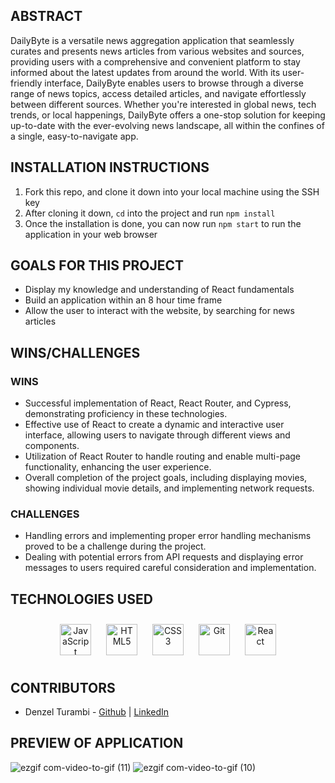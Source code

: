 ## ABSTRACT
DailyByte is a versatile news aggregation application that seamlessly curates and presents news articles from various websites and sources, providing users with a comprehensive and convenient platform to stay informed about the latest updates from around the world. With its user-friendly interface, DailyByte enables users to browse through a diverse range of news topics, access detailed articles, and navigate effortlessly between different sources. Whether you're interested in global news, tech trends, or local happenings, DailyByte offers a one-stop solution for keeping up-to-date with the ever-evolving news landscape, all within the confines of a single, easy-to-navigate app.

## INSTALLATION INSTRUCTIONS
1. Fork this repo, and clone it down into your local machine using the SSH key
2. After cloning it down, `cd` into the project and run `npm install`
3. Once the installation is done, you can now run `npm start` to run the application in your web browser

## GOALS FOR THIS PROJECT
- Display my knowledge and understanding of React fundamentals
- Build an application within an 8 hour time frame
- Allow the user to interact with the website, by searching for news articles

## WINS/CHALLENGES 
### WINS
- Successful implementation of React, React Router, and Cypress, demonstrating proficiency in these technologies.
- Effective use of React to create a dynamic and interactive user interface, allowing users to navigate through different views and components.
- Utilization of React Router to handle routing and enable multi-page functionality, enhancing the user experience.
- Overall completion of the project goals, including displaying movies, showing individual movie details, and implementing network requests.

### CHALLENGES
- Handling errors and implementing proper error handling mechanisms proved to be a challenge during the project.
- Dealing with potential errors from API requests and displaying error messages to users required careful consideration and implementation.

## TECHNOLOGIES USED 
<div align="center">  
<a href="https://www.javascript.com/" target="_blank"><img style="margin: 10px" src="https://profilinator.rishav.dev/skills-assets/javascript-original.svg" alt="JavaScript" height="50" /></a>  
<a href="https://en.wikipedia.org/wiki/HTML5" target="_blank"><img style="margin: 10px" src="https://profilinator.rishav.dev/skills-assets/html5-original-wordmark.svg" alt="HTML5" height="50" /></a>  
<a href="https://www.w3schools.com/css/" target="_blank"><img style="margin: 10px" src="https://profilinator.rishav.dev/skills-assets/css3-original-wordmark.svg" alt="CSS3" height="50" /></a>   
<a href="https://github.com/" target="_blank"><img style="margin: 10px" src="https://profilinator.rishav.dev/skills-assets/git-scm-icon.svg" alt="Git" height="50" /></a>  
<a href="https://react.dev/" target="_blank"><img style="margin: 10px" src="https://profilinator.rishav.dev/skills-assets/react-original-wordmark.svg" alt="React" height="50" /></a>   
</div>

</td><td valign="top" width="33%">

## CONTRIBUTORS
- Denzel Turambi - [Github](https://github.com/Denzel-Turambi) | [LinkedIn](https://www.linkedin.com/in/denzel-turambi-71a298267/)

## PREVIEW OF APPLICATION
![ezgif com-video-to-gif (11)](https://user-images.githubusercontent.com/122255250/280400313-402be65c-b883-4062-a415-52bae43c9f60.gif)
![ezgif com-video-to-gif (10)](https://user-images.githubusercontent.com/122255250/280400255-85034bac-59bc-46e1-86be-b75140afba00.gif)
